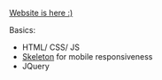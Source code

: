 [Website is here :)](https://peachykeen9.github.io)

Basics:
- HTML/ CSS/ JS
- [Skeleton](http://getskeleton.com/) for mobile responsiveness
- JQuery 